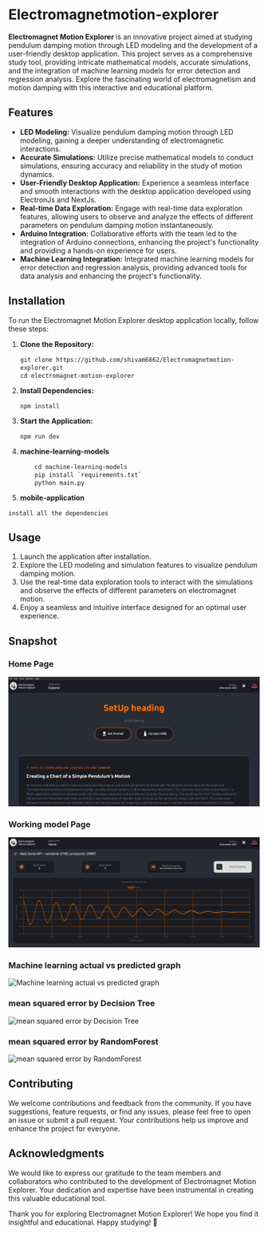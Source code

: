 # Electromagnetmotion-explorer

**Electromagnet Motion Explorer** is an innovative project aimed at studying pendulum damping motion through LED modeling and the development of a user-friendly desktop application. This project serves as a comprehensive study tool, providing intricate mathematical models, accurate simulations, and the integration of machine learning models for error detection and regression analysis. Explore the fascinating world of electromagnetism and motion damping with this interactive and educational platform.

## Features

- **LED Modeling:** Visualize pendulum damping motion through LED modeling, gaining a deeper understanding of electromagnetic interactions.
- **Accurate Simulations:** Utilize precise mathematical models to conduct simulations, ensuring accuracy and reliability in the study of motion dynamics.
- **User-Friendly Desktop Application:** Experience a seamless interface and smooth interactions with the desktop application developed using ElectronJs and NextJs.
- **Real-time Data Exploration:** Engage with real-time data exploration features, allowing users to observe and analyze the effects of different parameters on pendulum damping motion instantaneously.
- **Arduino Integration:** Collaborative efforts with the team led to the integration of Arduino connections, enhancing the project's functionality and providing a hands-on experience for users.
- **Machine Learning Integration:** Integrated machine learning models for error detection and regression analysis, providing advanced tools for data analysis and enhancing the project's functionality.

## Installation

To run the Electromagnet Motion Explorer desktop application locally, follow these steps:

1. **Clone the Repository:**

   ```
   git clone https://github.com/shivam6862/Electromagnetmotion-explorer.git
   cd electromagnet-motion-explorer
   ```

2. **Install Dependencies:**

   ```
   npm install
   ```

3. **Start the Application:**
   ```
   npm run dev
   ```
4. **machine-learning-models**
   ```
       cd machine-learning-models
       pip install `requirements.txt`
       python main.py
   ```
5. **mobile-application**

```
install all the dependencies
```

## Usage

1. Launch the application after installation.
2. Explore the LED modeling and simulation features to visualize pendulum damping motion.
3. Use the real-time data exploration tools to interact with the simulations and observe the effects of different parameters on electromagnet motion.
4. Enjoy a seamless and intuitive interface designed for an optimal user experience.

## Snapshot

### Home Page

![Home Logo](./desktop-application/HOME.png)

### Working model Page

![Working model Page](./desktop-application/renderer/public/window_complete.png)

### Machine learning actual vs predicted graph

![Machine learning actual vs predicted graph](./machine-learning-models/uploads/actual_vs_predicted_2023-11-10-11-17-33.png)

### mean squared error by Decision Tree

![mean squared error by Decision Tree](./machine-learning-models/uploads/mean_squared_error_random_forest2023-11-10-09-26-11.png)

### mean squared error by RandomForest

![mean squared error by RandomForest](./machine-learning-models/uploads/mean_squared_error_random_forest2023-11-10-11-17-33.png)

## Contributing

We welcome contributions and feedback from the community. If you have suggestions, feature requests, or find any issues, please feel free to open an issue or submit a pull request. Your contributions help us improve and enhance the project for everyone.

## Acknowledgments

We would like to express our gratitude to the team members and collaborators who contributed to the development of Electromagnet Motion Explorer. Your dedication and expertise have been instrumental in creating this valuable educational tool.

Thank you for exploring Electromagnet Motion Explorer! We hope you find it insightful and educational. Happy studying! 🚀
